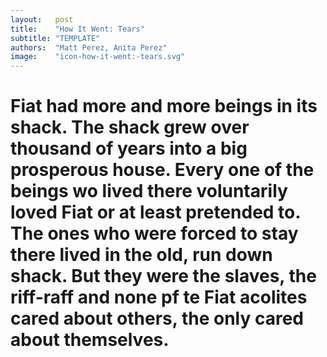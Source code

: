 ```yaml
---
layout:   post
title:    "How It Went: Tears"
subtitle: "TEMPLATE"
authors:  "Matt Perez, Anita Perez"
image:    "icon-how-it-went:-tears.svg"
---
```


<div style='display:none; '>
 <p>Their story continues&hellip;</p>
</div>

<h1>Fiat had more and more beings in its shack. The shack grew over thousand of years into a big prosperous house. Every one of the beings wo lived there voluntarily loved Fiat or at least pretended to. The ones who were forced to stay there lived in the old, run down shack. But they were the slaves, the riff-raff and none pf te Fiat acolites cared about others, the only cared about themselves.</h1>
 <p></p>

<h1></h1>
 <p></p>

<h1></h1>
 <p></p>

<h1></h1>
 <p></p>

<h1></h1>
 <p></p>

<h1></h1>
 <p></p>

<h1></h1>
 <p></p>

<h1></h1>
 <p></p>

<h1></h1>
 <p></p>

<h1></h1>
 <p></p>